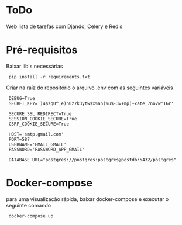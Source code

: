 # ToDo
Web lista de tarefas com Djando, Celery e Redis

# Pré-requisitos
Baixar lib's necessárias

   ```
    pip install -r requirements.txt
   ```

Criar na raíz do repositório o arquivo .env com as seguintes variáveis

   ```
    DEBUG=True
    SECRET_KEY=')4$zq0^_e)h0z7k3ytw$x%an(vu$-3v+mp)+xate_7novw^16r'

    SECURE_SSL_REDIRECT=True
    SESSION_COOKIE_SECURE=True
    CSRF_COOKIE_SECURE=True

    HOST='smtp.gmail.com'
    PORT=587
    USERNAME='EMAIL_GMAIL'
    PASSWORD='PASSWORD_APP_GMAIL'

    DATABASE_URL="postgres://postgres:postgres@postdb:5432/postgres"
   ```

 # Docker-compose
 para uma visualização rápida, baixar docker-compose e executar o seguinte comando
    
   ```
    docker-compose up
   ```
